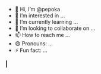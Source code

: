 - 👋 Hi, I’m @pepoka
- 👀 I’m interested in ...
- 🌱 I’m currently learning ...
- 💞️ I’m looking to collaborate on ...
- 📫 How to reach me ...
- 😄 Pronouns: ...
- ⚡ Fun fact: ...

<!DOCTYPE html>
<html>
<head>
  <title>Dino Game</title>
  <style>
    canvas {
      border: 1px solid black;
    }
  </style>
</head>
<body>
  <canvas id="gameCanvas" width="480" height="270"></canvas>
  <script>
    const canvas = document.getElementById('gameCanvas');
    const ctx = canvas.getContext('2d');

    const groundY = canvas.height - 10;
    const dino = {
      x: 50,
      y: groundY - 40,
      width: 40,
      height: 40,
      velocityY: 0,
      gravity: 1.5,
      jumpVelocity: -20,
      isJumping: false,
      isDead: false,
      draw: function () {
        ctx.fillStyle = 'green';
        ctx.fillRect(this.x, this.y, this.width, this.height);
      },
      update: function () {
        if (this.isJumping) {
          this.velocityY += this.gravity;
          this.y += this.velocityY;

          if (this.y > groundY - this.height) {
            this.y = groundY - this.height;
            this.isJumping = false;
          }
        }
      },
      jump: function () {
        if (!this.isJumping) {
          this.velocityY = this.jumpVelocity;
          this.isJumping = true;
        }
      },
      die: function () {
        this.isDead = true;
      }
    };

    function draw() {
      ctx.clearRect(0, 0, canvas.width, canvas.height);
      dino.draw();
    }

    function update() {
      dino.update();
    }

    function gameLoop() {
      update();
      draw();
      requestAnimationFrame(gameLoop);
    }

    gameLoop();

    window.addEventListener('keydown', (event) => {
      if (event.code === 'Space' && !dino.isDead) {
        dino.jump();
      }
    });
  </script>
</body>
</html><!---
pepoka/pepoka is a ✨ special ✨ repository because its `README.md` (this file) appears on your GitHub profile.
You can click the Preview link to take a look at your changes.
--->
